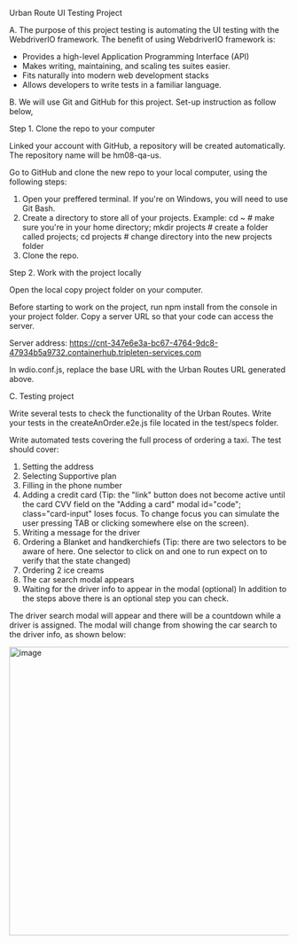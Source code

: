 Urban Route UI Testing Project

A. The purpose of this project testing is automating the UI testing with the WebdriverIO framework. The benefit of using WebdriverIO framework is:
   - Provides a high-level Application Programming Interface (API)
   - Makes writing, maintaining, and scaling tes suites easier.
   - Fits naturally into modern web development stacks
   - Allows developers to write tests in a familiar language.


B. We will use Git and GitHub for this project. Set-up instruction as follow below,

   Step 1. Clone the repo to your computer
      
   Linked your account with GitHub, a repository will be created automatically. The repository name will be hm08-qa-us.  

   Go to GitHub and clone the new repo to your local computer, using the following steps:
   
   1. Open your preffered terminal. If you're on Windows, you will need to use Git Bash.
   2. Create a directory to store all of your projects.
      Example:
      cd ~ # make sure you're in your home directory;
      mkdir projects # create a folder called projects;
      cd projects # change directory into the new projects folder
   3. Clone the repo.
   

   Step 2. Work with the project locally
   
   Open the local copy project folder on your computer.

   Before starting to work on the project, run npm install from the console in your project folder. 
   Copy a server URL so that your code can access the server. 

   Server address: https://cnt-347e6e3a-bc67-4764-9dc8-47934b5a9732.containerhub.tripleten-services.com

   In wdio.conf.js, replace the base URL with the Urban Routes URL generated above.


C. Testing project

   Write several tests to check the functionality of the Urban Routes. Write your tests in the createAnOrder.e2e.js file 
   located in the test/specs folder.

   Write automated tests covering the full process of ordering a taxi. The test should cover:
   
   1. Setting the address
   2. Selecting Supportive plan
   3. Filling in the phone number
   4. Adding a credit card (Tip: the "link" button does not become active until the card CVV field on the "Adding a card" 
      modal id="code"; class="card-input" loses focus.
   To change focus you can simulate the user pressing TAB or clicking somewhere else on the screen).
   5. Writing a message for the driver
   6. Ordering a Blanket and handkerchiefs (Tip: there are two selectors to be aware of here.  One selector to click on 
      and one to run expect on to verify that the state 
      changed)
   7. Ordering 2 ice creams
   8. The car search modal appears
   9. Waiting for the driver info to appear in the modal (optional) In addition to the steps above there is an optional 
      step you can check.

   The driver search modal will appear and there will be a countdown while a driver is assigned. The modal will change 
   from showing the car search to the driver info, as shown below:

   <img width="521" alt="image" src="https://github.com/user-attachments/assets/a7bcb045-d6ab-4630-b1aa-5a3b7507c1c2" />


   

   

   












       
   

